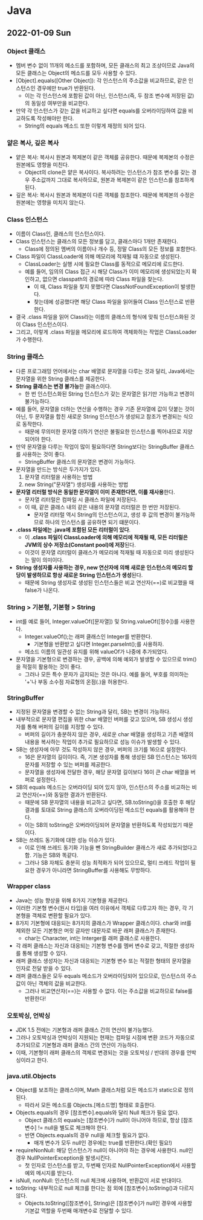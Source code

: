 # Java
## 2022-01-09 Sun

### Object 클래스
* 멤버 변수 없이 11개의 메소드를 포함하며, 모든 클래스의 최고 조상이므로 Java의 모든 클래스는 Object의 메소드를 모두 사용할 수 있다.
* [Object].equals([Other Object]): 각 인스턴스의 주소값을 비교하므로, 같은 인스턴스인 경우에만 true가 반환된다.
  * 이는 각 인스턴스에 포함된 값이 아닌, 인스턴스(즉, 두 참조 변수에 저장된 값)의 동일성 여부만을 비교한다.
* 만약 각 인스턴스가 갖는 값을 비교하고 싶다면 equals를 오버라이딩하여 값을 비교하도록 작성해야만 한다.
  * String의 equals 메소드 또한 이렇게 재정의 되어 있다.

### 얕은 복사, 깊은 복사
* 얕은 복사: 복사시 원본과 복제본이 같은 객체를 공유한다. 때문에 복제본의 수정은 원본에도 영향을 미친다.
  * Object의 clone은 얕은 복사이다. 복사하려는 인스턴스가 참조 변수를 갖는 경우 주소값까지 그대로 복사하므로, 원본과 복제본이 같은 인스턴스를 참조하게 된다.
* 깊은 복사: 복사시 원본과 복제본이 다른 객체를 참조한다. 때문에 복제본의 수정은 원본에는 영향을 미치지 않는다.

### Class 인스턴스
* 이름이 Class인, 클래스의 인스턴스이다.
* Class 인스턴스는 클래스의 모든 정보를 담고, 클래스마다 1개만 존재한다.
  * Class에 정의된 멤버의 이름이나 개수 등, 정말 Class의 모든 정보를 포함한다.
* Class 파일이 ClassLoader에 의해 메모리에 적재될 떄 자동으로 생성된다.
  * ClassLoader는 실행 시에 필요한 Class를 동적으로 메모리에 로드한다.
  * 예를 들어, 임의의 Class 접근 시 해당 Class가 이미 메모리에 생성되었는지 확인하고, 없으면 classpath의 경로에 따라 Class 파일을 찾는다.
    * 이 때, Class 파일을 찾지 못했다면 ClassNotFoundException이 발생한다.
    * 찾는데에 성공했다면 해당 Class 파일을 읽어들여 Class 인스턴스로 반환한다.
* 결국 .class 파일을 읽어 Class라는 이름의 클래스의 형식에 맞춰 인스턴스화된 것이 Class 인스턴스이다.
* 그리고, 이렇게 .class 파일을 메모리에 로드하여 객체화하는 작업은 ClassLoader가 수행한다.

### String 클래스
* 다른 프로그래밍 언어에서는 char 배열로 문자열을 다루는 것과 달리, Java에서는 문자열을 위한 String 클래스를 제공한다.
* **String 클래스는 변경 불가능**한 클래스이다.
  * 한 번 인스턴스화된 String 인스턴스가 갖는 문자열은 읽기만 가능하고 변경이 불가능하다.
* 예를 들어, 문자열을 더하는 연산을 수행하는 경우 기존 문자열에 값이 덧붙는 것이 아닌, 두 문자열을 합친 새로운 String 인스턴스가 생성되고 참조가 변경되는 식으로 동작한다.
  * 때문에 무의미한 문자열 더하기 연산은 불필요한 인스턴스를 찍어내므로 지양되어야 한다.
* 만약 문자열을 다루는 작업이 많이 필요하다면 String보다는 StringBuffer 클래스를 사용하는 것이 좋다.
  * StringBuffer 클래스의 문자열은 변경이 가능하다.
* 문자열을 만드는 방식은 두가지가 있다.
  1. 문자열 리터럴을 사용하는 방법
  2. new String("문자열") 생성자를 사용하는 방법
* **문자열 리터럴 방식은 동일한 문자열이 이미 존재한다면, 이를 재사용**한다.
  * 문자열 리터럴은 컴파일 시 클래스 파일에 저장된다.
  * 이 때, 같은 클래스 내의 같은 내용의 문자열 리터럴은 한 번만 저장된다.
    * 문자열 리터럴 역시 String의 인스턴스이고, 생성 후 값의 변경이 불가능하므로 하나의 인스턴스를 공유하면 되기 떄문이다.
* **.class 파일에는 .java에 포함된 모든 리터럴이 있다**. 
  * 이 **.class 파일이 ClassLoader에 의해 메모리에 적재될 때, 모든 리터럴은 JVM의 상수 저장소(Constant pool)에 저장**된다.
  * 이것이 문자열 리터럴이 클래스가 메모리에 적재될 때 자동으로 미리 생성된다는 말이 의미이다.
* **String 생성자를 사용하는 경우, new 연산자에 의해 새로운 인스턴스의 메모리 할당이 발생하므로 항상 새로운 String 인스턴스가 생성**된다.
  * 때문에 String 생성자로 생성된 인스턴스들은 비교 연산자(==)로 비교했을 때 false가 나온다.

### String > 기본형, 기본형 > String
* int를 예로 들어, Integer.valueOf([문자열]) 및 String.valueOf([정수])를 사용한다.
  * Integer.valueOf();는 래퍼 클래스인 Integer를 반환한다.
    * 기본형을 반환받고 싶다면 Integer.parseInt();를 사용하자.
  * 메소드 이름의 일관성 유지를 위해 valueOf가 나중에 추가되었다.
* 문자열을 기본형으로 변경하는 경우, 공백에 의해 예외가 발생할 수 있으므로 trim()을 적절히 활용하는 것이 좋다.
  * 그러나 모든 특수 문자가 금지되는 것은 아니다. 예를 들어, 부호를 의미하는 '+'나 부동 소수점 자료형의 온점(.)을 허용한다.

### StringBuffer
* 지정된 문자열을 변경할 수 없는 String과 달리, SB는 변경이 가능하다.
* 내부적으로 문자열 편집을 위한 char 배열인 버퍼를 갖고 있으며, SB 생성시 생성자를 통해 버퍼의 길이를 지정할 수 있다.
  * 버퍼의 길이가 충분하지 않은 경우, 새로운 char 배열을 생성하고 기존 배열의 내용을 복사하는 작업이 추가로 필요하므로 성능 이슈가 발생할 수 있다.
* SB는 생성자에 아무 것도 작성하지 않은 경우, 버퍼의 크기를 16으로 설정한다.
  * 16은 문자열의 길이이다. 즉, 기본 생성자를 통해 생성된 SB 인스턴스는 16자의 문자를 저장할 수 있는 버퍼를 제공한다.
  * 문자열을 생성자에 전달한 경우, 해당 문자열 길이보다 16이 큰 char 배열을 버퍼로 설정한다.
* SB의 equals 메소드는 오버라이딩 되어 있지 않아, 인스턴스의 주소를 비교하는 비교 연산자(==)와 동일한 결과가 반환된다.
  * 때문에 SB 문자열의 내용을 비교하고 싶다면, SB.toString()을 호출한 후 해당 결과를 토대로 String 클래스의 오버라이딩된 메소드인 equals를 활용해야 한다.
  * 이는 SB의 toString은 오버라이딩되어 문자열을 반환하도록 작성되었기 때문이다.
* SB는 쓰레드 동기화에 대한 성능 이슈가 있다.
  * 이로 인해 쓰레드 동기화 기능을 뺀 StringBuilder 클래스가 새로 추가되었다고 함. 기능은 SB와 똑같다.
  * 그러나 SB 자체도 충분히 성능 최적화가 되어 있으므로, 멀티 쓰레드 작업이 필요한 경우가 아니라면 StringBuffer를 사용해도 무방하다.

### Wrapper class
* Java는 성능 향상을 위해 8가지 기본형을 제공한다.
* 이러한 기본형 변수(원시 타입)을 여러 이유에서 객체로 다루고자 하는 경우, 각 기본형을 객체로 변환할 필요가 있다.
* 8가지 기본형에 대응되는 8가지의 클래스가 Wrapper 클래스이다. char와 int를 제외한 모든 기본형은 머릿 글자만 대문자로 바꾼 래퍼 클래스가 존재한다.
  * char는 Character, int는 Interger를 래퍼 클래스로 사용한다.
* 각 래퍼 클래스는 자신과 대응되는 기본형 변수를 멤버 변수로 갖고, 적절한 생성자를 통해 생성할 수 있다.
* 래퍼 클래스 생성자는 자신과 대응되는 기본형 변수 또는 적절한 형태의 문자열을 인자로 전달 받을 수 있다.
* 래퍼 클래스들은 모두 equals 메소드가 오버라이딩되어 있으므로, 인스턴스의 주소값이 아닌 객체의 값을 비교한다.
  * 그러나 비교연산자(==)는 사용할 수 없다. 이는 주소값을 비교하므로 false를 반환한다!

### 오토박싱, 언박싱
* JDK 1.5 전에는 기본형과 래퍼 클래스 간의 연산이 불가능했다.
* 그러나 오토박싱과 언박싱이 지원되는 현재는 컴파일 시점에 변환 코드가 자동으로 추가되므로 기본형과 래퍼 클래스 간의 연산이 가능하다.
* 이때, 기본형이 래퍼 클래스의 객체로 변경되는 것을 오토박싱 / 반대의 경우를 언박싱이라고 한다.

### java.util.Objects
* Object를 보조하는 클래스이며, Math 클래스처럼 모든 메소드가 static으로 정의된다.
  * 따라서 모든 메소드를 Objects.[메소드명] 형태로 호출한다.
* Objects.equals의 경우 [참조변수].equals와 달리 Null 체크가 필요 없다.
  * Object 클래스의 equals는 [참조변수]가 null이 아니어야 하므로, 항상 [참조변수] != null을 별도로 체크해야 한다.
  * 반면 Objects.equals의 경우 null을 체크할 필요가 없다. 
    * 매개 변수가 모두 null인 경우에는 true를 반환한다.(확인 필요!)
* requireNonNull: 해당 인스턴스가 null이 아니어야 하는 경우에 사용한다. null인 경우 NullPointerException을 발생시킨다.
  * 첫 인자로 인스턴스를 받고, 두번째 인자로 NullPointerException에서 사용할 예외 메시지를 받는다.
* isNull, nonNull: 인스턴스의 null 체크에 사용하며, 반환값이 서로 반대이다.
* toString: 내부적으로 null 체크를 한다는 점 외에 [참조변수].toString()과 다르지 않다.
  * Objects.toString([참조변수], String)은 [참조변수]가 null인 경우에 사용할 기본값 역할을 두번째 매개변수로 전달할 수 있다.
